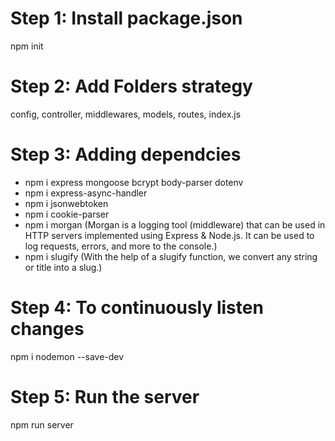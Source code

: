 # Step 1: Install package.json
npm init

# Step 2: Add Folders strategy
config, controller, middlewares, models, routes, index.js

# Step 3: Adding dependcies
- npm i express mongoose bcrypt body-parser dotenv
- npm i express-async-handler
- npm i jsonwebtoken
- npm i cookie-parser
- npm i morgan 
(Morgan is a logging tool (middleware) that can be used in HTTP servers implemented using Express & Node.js. It can be used to log requests, errors, and more to the console.)
- npm i slugify
(With the help of a slugify function, we convert any string or title into a slug.)


# Step 4: To continuously listen changes
npm i nodemon --save-dev

# Step 5: Run the server
npm run server
